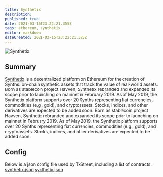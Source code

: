 ```yaml
---
title: Synthetix
description:
published: true
date: 2021-03-15T23:22:21.355Z
tags: ethereum, synthetix
editor: markdown
dateCreated: 2021-03-15T23:22:21.355Z
---
```


![Synthetix](https://txstreet.com/static/img/singles/house_logos/synthetix.png)

## Summary

<a href="https://www.synthetix.io/" target="_blank">Synthetix</a> is a decentralized platform on Ethereum for the creation of Synths: on-chain synthetic assets that track the value of real-world assets. Born as stablecoin project Havven, Synthetix rebranded and expanded its scope prior to launching on mainnet in February 2019. As of May 2019, the Synthetix platform supports over 20 Synths representing fiat currencies, commodities (e.g., gold), and cryptoassets. Stocks, indices, and other derivatives are expected to be added soon. Born as stablecoin project Havven, Synthetix rebranded and expanded its scope prior to launching on mainnet in February 2019. As of May 2019, the Synthetix platform supports over 20 Synths representing fiat currencies, commodities (e.g., gold), and cryptoassets. Stocks, indices, and other derivatives are expected to be added soon.

## Config

Below is a json config file used by TxStreet, including a list of contracts. [synthetix.json](/ethereum/houses/synthetix.json) [synthetix.json](/ethereum/houses/synthetix.json)